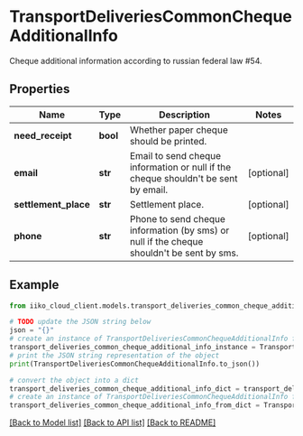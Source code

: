 # TransportDeliveriesCommonChequeAdditionalInfo

Cheque additional information according to russian federal law #54.

## Properties

Name | Type | Description | Notes
------------ | ------------- | ------------- | -------------
**need_receipt** | **bool** | Whether paper cheque should be printed. | 
**email** | **str** | Email to send cheque information or null if the cheque shouldn&#39;t be sent by email. | [optional] 
**settlement_place** | **str** | Settlement place. | [optional] 
**phone** | **str** | Phone to send cheque information (by sms) or null if the cheque shouldn&#39;t be sent by sms. | [optional] 

## Example

```python
from iiko_cloud_client.models.transport_deliveries_common_cheque_additional_info import TransportDeliveriesCommonChequeAdditionalInfo

# TODO update the JSON string below
json = "{}"
# create an instance of TransportDeliveriesCommonChequeAdditionalInfo from a JSON string
transport_deliveries_common_cheque_additional_info_instance = TransportDeliveriesCommonChequeAdditionalInfo.from_json(json)
# print the JSON string representation of the object
print(TransportDeliveriesCommonChequeAdditionalInfo.to_json())

# convert the object into a dict
transport_deliveries_common_cheque_additional_info_dict = transport_deliveries_common_cheque_additional_info_instance.to_dict()
# create an instance of TransportDeliveriesCommonChequeAdditionalInfo from a dict
transport_deliveries_common_cheque_additional_info_from_dict = TransportDeliveriesCommonChequeAdditionalInfo.from_dict(transport_deliveries_common_cheque_additional_info_dict)
```
[[Back to Model list]](../README.md#documentation-for-models) [[Back to API list]](../README.md#documentation-for-api-endpoints) [[Back to README]](../README.md)


